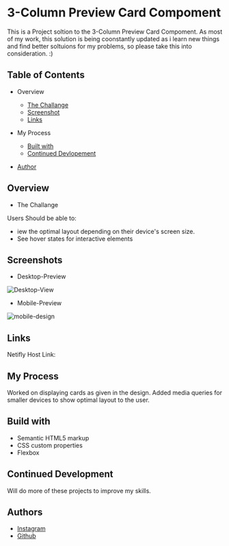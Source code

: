 
# 3-Column Preview Card Compoment

This is a Project soltion to the 3-Column Preview Card Compoment.
As most of my work, this solution is being coonstantly updated as i learn new things and find better soltuions for my problems, so please take this into consideration. :)



## Table of Contents
* Overview
    * [The Challange]()
    * [Screenshot]()
    * [Links](https://github.com/Kapil56J/3-Column-Preview-Component/edit/main/README.md)

* My Process
    * [Built with](https://github.com/Kapil56J/3-Column-Preview-Component#build-with)
    * [Continued Devlopement]()
* [Author]()
## Overview

* The Challange


Users Should be able to:

* iew the optimal layout depending on their device's screen size.
* See hover states for interactive elements


## Screenshots

* Desktop-Preview

![Desktop-View](https://user-images.githubusercontent.com/103952813/179388513-5ecff814-4ff8-4753-a4e1-759e40bd3d60.jpg)

* Mobile-Preview


![mobile-design](https://user-images.githubusercontent.com/103952813/179387639-8b7e09cd-1078-4980-83e9-8d3776e606a1.jpg)


## Links

Netifly Host Link:



## My Process

Worked on displaying cards as given in the design. Added media queries for smaller devices to show optimal layout to the user.
## Build with

* Semantic HTML5 markup
* CSS custom properties
* Flexbox
## Continued Development

Will do more of these projects to improve my skills.
## Authors

- [Instagram](https://www.instagram.com/i_am_kapildj/?hl=en)
- [Github](https://github.com/Kapil56J/3-Column-Preview-Component)




